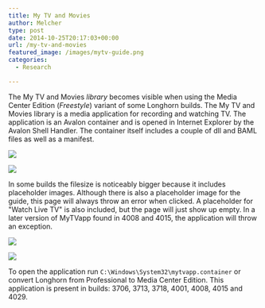 ```yaml
---
title: My TV and Movies
author: Melcher
type: post
date: 2014-10-25T20:17:03+00:00
url: /my-tv-and-movies
featured_image: /images/mytv-guide.png
categories:
  - Research

---
```

The My TV and Movies _library_ becomes visible when using the Media Center Edition (_Freestyle_) variant of some Longhorn builds. The My TV and Movies library is a media application for recording and watching TV. The application is an Avalon container and is opened in Internet Explorer by the Avalon Shell Handler. The container itself includes a couple of dll and BAML files as well as a manifest.

![](/images/mytv-3718.png)

![](/images/mytv-guide.png)

In some builds the filesize is noticeably bigger because it includes placeholder images. Although there is also a placeholder image for the guide, this page will always throw an error when clicked. A placeholder for "Watch Live TV" is also included, but the page will just show up empty. In a later version of MyTVapp found in 4008 and 4015, the application will throw an exception.

![](/images/mytv-3706.png)

![](/images/mytv-4008.png)

To open the application run `C:\Windows\System32\mytvapp.container` or convert Longhorn from Professional to Media Center Edition. This application is present in builds: 3706, 3713, 3718, 4001, 4008, 4015 and 4029.